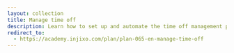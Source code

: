 ```yaml
---
layout: collection
title: Manage time off
description: Learn how to set up and automate the time off management process. This reduces your workload while offering your employees more flexibility and autonomy.
redirect_to:
  - https://academy.injixo.com/plan/plan-065-en-manage-time-off
---
```

